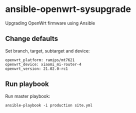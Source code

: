 # ansible-openwrt-sysupgrade
Upgrading OpenWrt firmware using Ansible

## Change defaults
Set branch, target, subtarget and device:
```
openwrt_platform: ramips/mt7621
openwrt_device: xiaomi_mi-router-4
openwrt_version: 21.02.0-rc1
```

## Run playbook
Run master playbook:
```
ansible-playbook -i production site.yml
```
